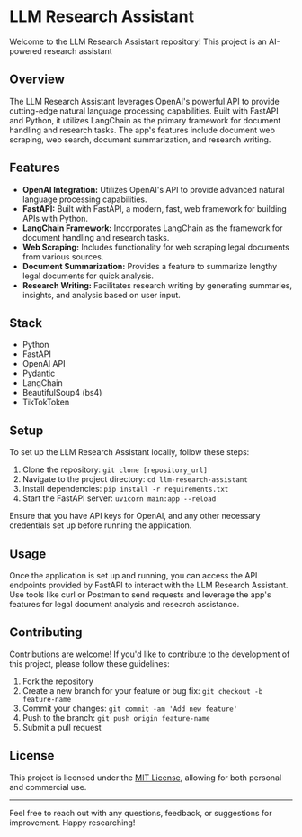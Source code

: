 # LLM Research Assistant

Welcome to the LLM Research Assistant repository! This project is an AI-powered research assistant

## Overview

The LLM Research Assistant leverages OpenAI's powerful API to provide cutting-edge natural language processing capabilities. Built with FastAPI and Python, it utilizes LangChain as the primary framework for document handling and research tasks. The app's features include document web scraping, web search, document summarization, and research writing.

## Features

-   **OpenAI Integration:** Utilizes OpenAI's API to provide advanced natural language processing capabilities.
-   **FastAPI:** Built with FastAPI, a modern, fast, web framework for building APIs with Python.
-   **LangChain Framework:** Incorporates LangChain as the framework for document handling and research tasks.
-   **Web Scraping:** Includes functionality for web scraping legal documents from various sources.
-   **Document Summarization:** Provides a feature to summarize lengthy legal documents for quick analysis.
-   **Research Writing:** Facilitates research writing by generating summaries, insights, and analysis based on user input.

## Stack

-   Python
-   FastAPI
-   OpenAI API
-   Pydantic
-   LangChain
-   BeautifulSoup4 (bs4)
-   TikTokToken

## Setup

To set up the LLM Research Assistant locally, follow these steps:

1. Clone the repository: `git clone [repository_url]`
2. Navigate to the project directory: `cd llm-research-assistant`
3. Install dependencies: `pip install -r requirements.txt`
4. Start the FastAPI server: `uvicorn main:app --reload`

Ensure that you have API keys for OpenAI, and any other necessary credentials set up before running the application.

## Usage

Once the application is set up and running, you can access the API endpoints provided by FastAPI to interact with the LLM Research Assistant. Use tools like curl or Postman to send requests and leverage the app's features for legal document analysis and research assistance.

## Contributing

Contributions are welcome! If you'd like to contribute to the development of this project, please follow these guidelines:

1. Fork the repository
2. Create a new branch for your feature or bug fix: `git checkout -b feature-name`
3. Commit your changes: `git commit -am 'Add new feature'`
4. Push to the branch: `git push origin feature-name`
5. Submit a pull request

## License

This project is licensed under the [MIT License](LICENSE), allowing for both personal and commercial use.

---

Feel free to reach out with any questions, feedback, or suggestions for improvement. Happy researching!

